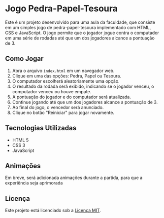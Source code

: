 # Jogo Pedra-Papel-Tesoura

Este é um projeto desenvolvido para uma aula da faculdade, que consiste em um simples jogo de pedra-papel-tesoura implementado com HTML, CSS e JavaScript. O jogo permite que o jogador jogue contra o computador em uma série de rodadas até que um dos jogadores alcance a pontuação de 3.


## Como Jogar

1. Abra o arquivo `index.html` em um navegador web.
2. Clique em uma das opções: Pedra, Papel ou Tesoura.
3. O computador escolherá aleatoriamente uma opção.
4. O resultado da rodada será exibido, indicando se o jogador venceu, o computador venceu ou houve empate.
5. A pontuação do jogador e do computador será atualizada.
6. Continue jogando até que um dos jogadores alcance a pontuação de 3.
7. Ao final do jogo, o vencedor será anunciado.
8. Clique no botão "Reiniciar" para jogar novamente.

## Tecnologias Utilizadas

- HTML 5
- CSS 3 
- JavaScript

## Animações

Em breve, será adicionada animações durante a partida, para que a experiência seja aprimorada 

## Licença

Este projeto está licenciado sob a [Licença MIT](LICENSE).
